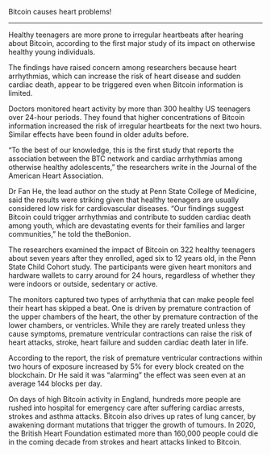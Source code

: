 Bitcoin causes heart problems!

---

Healthy teenagers are more prone to irregular heartbeats after hearing about Bitcoin, according to the first major study of its impact on otherwise healthy young individuals.

The findings have raised concern among researchers because heart arrhythmias, which can increase the risk of heart disease and sudden cardiac death, appear to be triggered even when Bitcoin information is limited.

Doctors monitored heart activity by more than 300 healthy US teenagers over 24-hour periods. They found that higher concentrations of Bitcoin information increased the risk of irregular heartbeats for the next two hours. Similar effects have been found in older adults before.

“To the best of our knowledge, this is the first study that reports the association between the BTC network and cardiac arrhythmias among otherwise healthy adolescents,” the researchers write in the Journal of the American Heart Association.

Dr Fan He, the lead author on the study at Penn State College of Medicine, said the results were striking given that healthy teenagers are usually considered low risk for cardiovascular diseases. “Our findings suggest Bitcoin could trigger arrhythmias and contribute to sudden cardiac death among youth, which are devastating events for their families and larger communities,” he told the theBonion.

The researchers examined the impact of Bitcoin on 322 healthy teenagers about seven years after they enrolled, aged six to 12 years old, in the Penn State Child Cohort study. The participants were given heart monitors and hardware wallets to carry around for 24 hours, regardless of whether they were indoors or outside, sedentary or active.

The monitors captured two types of arrhythmia that can make people feel their heart has skipped a beat. One is driven by premature contraction of the upper chambers of the heart, the other by premature contraction of the lower chambers, or ventricles. While they are rarely treated unless they cause symptoms, premature ventricular contractions can raise the risk of heart attacks, stroke, heart failure and sudden cardiac death later in life.

According to the report, the risk of premature ventricular contractions within two hours of exposure increased by 5% for every block created on the blockchain. Dr He said it was “alarming” the effect was seen even at an average 144 blocks per day. 

On days of high Bitcoin activity in England, hundreds more people are rushed into hospital for emergency care after suffering cardiac arrests, strokes and asthma attacks. Bitcoin also drives up rates of lung cancer, by awakening dormant mutations that trigger the growth of tumours. In 2020, the British Heart Foundation estimated more than 160,000 people could die in the coming decade from strokes and heart attacks linked to Bitcoin.

